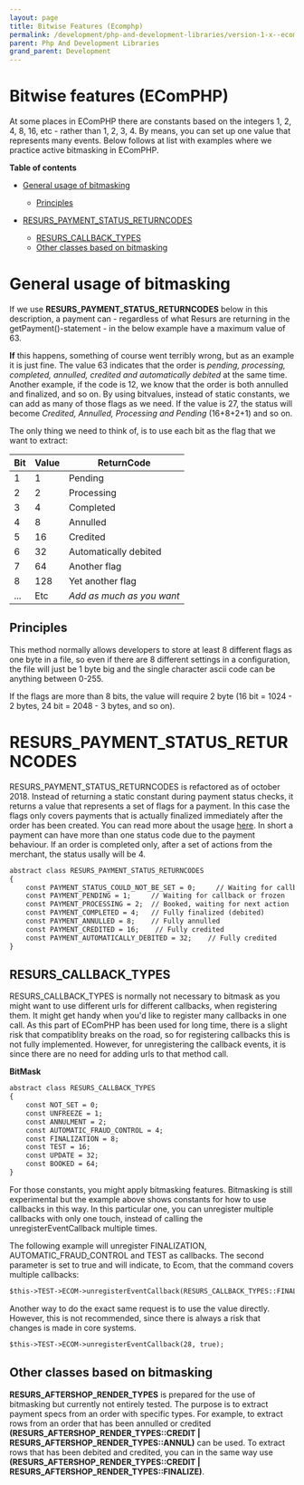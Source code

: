 ```yaml
---
layout: page
title: Bitwise Features (Ecomphp)
permalink: /development/php-and-development-libraries/version-1-x--ecomphp-/ecomphp-features-and-tips/16056616/
parent: Php And Development Libraries
grand_parent: Development
---
```




# Bitwise features (EComPHP) 

At some places in EComPHP there are constants based on the integers 1,
2, 4, 8, 16, etc - rather than 1, 2, 3, 4. By means, you can set up one
value that represents many events. Below follows at list with examples
where we practice active bitmasking in EComPHP.

**Table of contents**
- [General usage of
  bitmasking](#bitwisefeatures(ecomphp)-generalusageofbitmasking)
  - [Principles](#bitwisefeatures(ecomphp)-principles)

- [RESURS_PAYMENT_STATUS_RETURNCODES](#bitwisefeatures(ecomphp)-resurs)
  - [RESURS_CALLBACK_TYPES](#bitwisefeatures(ecomphp)-resurs)
  - [Other classes based on
    bitmasking](#bitwisefeatures(ecomphp)-otherclassesbasedonbitmasking)

# General usage of bitmasking
If we use **RESURS_PAYMENT_STATUS_RETURNCODES** below in this
description, a payment can - regardless of what Resurs are returning in
the getPayment()-statement - in the below example have a maximum value
of 63.

**If** this happens, something of course went terribly wrong, but as an
example it is just fine. The value 63 indicates that the order is
*pending, processing, completed, annulled, credited and automatically
debited* at the same time. Another example, if the code is 12, we know
that the order is both annulled and finalized, and so on. By using
bitvalues, instead of static constants, we can add as many of those
flags as we need. If the value is 27, the status will become *Credited,
Annulled, Processing and Pending* (16+8+2+1) and so on.

The only thing we need to think of, is to use each bit as the flag that
we want to extract:

| Bit | Value | ReturnCode                |
|-----|-------|---------------------------|
| 1   | 1     | Pending                   |
| 2   | 2     | Processing                |
| 3   | 4     | Completed                 |
| 4   | 8     | Annulled                  |
| 5   | 16    | Credited                  |
| 6   | 32    | Automatically debited     |
| 7   | 64    | Another flag              |
| 8   | 128   | Yet another flag          |
| ... | Etc   | *Add as much as you want* |

## Principles
This method normally allows developers to store at least 8 different
flags as one byte in a file, so even if there are 8 different settings
in a configuration, the file will just be 1 byte big and the single
character ascii code can be anything between 0-255.

If the flags are more than 8 bits, the value will require 2 byte (16 bit
= 1024 - 2 bytes, 24 bit = 2048 - 3 bytes, and so on).

# RESURS_PAYMENT_STATUS_RETURNCODES
RESURS_PAYMENT_STATUS_RETURNCODES is refactored as of october 2018.
Instead of returning a static constant during payment status checks, it
returns a value that represents a set of flags for a payment. In this
case the flags only covers payments that is actually finalized
immediately after the order has been created. You can read more about
the usage [here](16056643). In short a payment can have more than one
status code due to the payment behaviour. If an order is completed only,
after a set of actions from the merchant, the status usally will be 4.

```xml
abstract class RESURS_PAYMENT_STATUS_RETURNCODES
{
    const PAYMENT_STATUS_COULD_NOT_BE_SET = 0;     // Waiting for callback or frozen
    const PAYMENT_PENDING = 1;     // Waiting for callback or frozen
    const PAYMENT_PROCESSING = 2;  // Booked, waiting for next action
    const PAYMENT_COMPLETED = 4;   // Fully finalized (debited)
    const PAYMENT_ANNULLED = 8;    // Fully annulled
    const PAYMENT_CREDITED = 16;    // Fully credited
    const PAYMENT_AUTOMATICALLY_DEBITED = 32;    // Fully credited
}
```

## RESURS_CALLBACK_TYPES
RESURS_CALLBACK_TYPES is normally not necessary to bitmask as you might
want to use different urls for different callbacks, when registering
them. It might get handy when you'd like to register many callbacks in
one call. As this part of EComPHP has been used for long time, there is
a slight risk that compatiblity breaks on the road, so for registering
callbacks this is not fully implemented. However, for unregistering the
callback events, it is since there are no need for adding urls to that
method call.

**BitMask**
```xml
abstract class RESURS_CALLBACK_TYPES
{
    const NOT_SET = 0;
    const UNFREEZE = 1;
    const ANNULMENT = 2;
    const AUTOMATIC_FRAUD_CONTROL = 4;
    const FINALIZATION = 8;
    const TEST = 16;
    const UPDATE = 32;
    const BOOKED = 64;
}
```
For those constants, you might apply bitmasking features. Bitmasking is
still experimental but the example above shows constants for how to use
callbacks in this way. In this particular one, you can unregister
multiple callbacks with only one touch, instead of calling the
unregisterEventCallback multiple times.

The following example will unregister FINALIZATION,
AUTOMATIC_FRAUD_CONTROL and TEST as callbacks. The second parameter is
set to true and will indicate, to Ecom, that the command covers multiple
callbacks:

```xml
$this->TEST->ECOM->unregisterEventCallback(RESURS_CALLBACK_TYPES::FINALIZATION | RESURS_CALLBACK_TYPES::AUTOMATIC_FRAUD_CONTROL | RESURS_CALLBACK_TYPES::TEST, true);
```
Another way to do the exact same request is to use the value directly.
However, this is not recommended, since there is always a risk that
changes is made in core systems.

```xml
$this->TEST->ECOM->unregisterEventCallback(28, true);
```
## Other classes based on bitmasking

**RESURS_AFTERSHOP_RENDER_TYPES** is prepared for the use of bitmasking
but currently not entirely tested. The purpose is to extract payment
specs from an order with specific types. For example, to extract rows
from an order that has been annulled or credited
**(RESURS_AFTERSHOP_RENDER_TYPES::CREDIT
\| RESURS_AFTERSHOP_RENDER_TYPES::ANNUL)** can be used. To extract rows
that has been debited and credited, you can in the same way
use **(RESURS_AFTERSHOP_RENDER_TYPES::CREDIT
\| RESURS_AFTERSHOP_RENDER_TYPES::FINALIZE)**.

